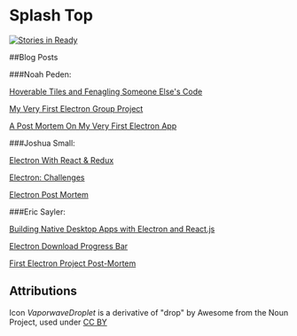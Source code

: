 # Splash Top

[![Stories in Ready](https://badge.waffle.io/noahpeden/SplashTop.png?label=ready&title=Ready)](http://waffle.io/noahpeden/SplashTop)

##Blog Posts

###Noah Peden:

[Hoverable Tiles and Fenagling Someone Else's Code](https://medium.com/@noahpeden/hoverable-tiles-and-fenagling-someone-elses-code-e2ea75fa8cd)

[My Very First Electron Group Project](https://medium.com/@noahpeden/my-very-first-electron-group-project-385404afcc9)

[A Post Mortem On My Very First Electron App](https://medium.com/@noahpeden/a-post-mortem-on-my-first-electron-app-472543c5a982)

###Joshua Small:

[Electron With React & Redux](https://medium.com/@joshuakylesmall/electron-with-react-redux-ce26fee86f9e)

[Electron: Challenges](https://medium.com/@joshuakylesmall/electron-saving-to-file-system-setting-desktop-background-taking-photos-and-more-99fa3dfc23f1)

[Electron Post Mortem](https://medium.com/@joshuakylesmall/electron-post-mortem-fd0a1cf3259c)

###Eric Sayler:

[Building Native Desktop Apps with Electron and React.js](https://medium.com/@e_a_s_/building-native-desktop-apps-with-electron-and-react-js-b74a289bf2ce)

[Electron Download Progress Bar](https://medium.com/@e_a_s_/electron-download-progress-bar-f420b72c7dec)

[First Electron Project Post-Mortem](https://medium.com/@e_a_s_/first-electron-project-post-mortem-6dd938829178)


## Attributions

Icon _VaporwaveDroplet_ is a derivative of "drop" by Awesome from the Noun Project, used under [CC BY](https://creaivecommons.org/licenses/by/3.0/us/)

